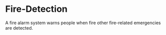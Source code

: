 # Fire-Detection
  A fire alarm system warns people when fire other fire-related emergencies are detected.
